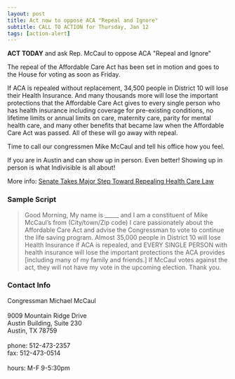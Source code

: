 ```yaml
---
layout: post
title: Act now to oppose ACA "Repeal and Ignore"
subtitle: CALL TO ACTION for Thursday, Jan 12
tags: [action-alert]
---
```


**ACT TODAY** and ask Rep. McCaul to oppose ACA "Repeal and Ignore"

The repeal of the Affordable Care Act has been set in motion and goes to the House for voting as soon as Friday.

If ACA is repealed without replacement, 34,500 people in District 10 will lose their Health Insurance. And many thousands more will lose the important protections that the Affordable Care Act gives to every single person who has health insurance including coverage for pre-existing conditions, no lifetime limits or annual limits on care, maternity care, parity for mental health care, and many other benefits that became law when the Affordable Care Act was passed. All of these will go away with repeal.

Time to call our congressmen Mike McCaul and tell his office how you feel.

If you are in Austin and can show up in person. Even better! Showing up in person is what Indivisible is all about!

More info: [Senate Takes Major Step Toward Repealing Health Care Law](https://www.nytimes.com/2017/01/12/us/politics/health-care-congress-vote-a-rama.html)


### Sample Script

> Good Morning, My name is _____ and I am a constituent of Mike McCaul’s from (City/town/Zip code) I care passionately about the Affordable Care Act and advise the Congressman to vote to continue the life saving program. Almost 35,000 people in District 10 will lose Health Insurance if ACA is repealed, and EVERY SINGLE PERSON with health insurance will lose the important protections the ACA provides [including many of my family and friends.] If McCaul votes against the act, they will not have my vote in the upcoming election. Thank you.


### Contact Info

Congressman Michael McCaul<br />
<br />
9009 Mountain Ridge Drive<br />
Austin Building, Suite 230<br />
Austin, TX 78759<br />
<br />
phone: 512-473-2357<br />
fax: 512-473-0514<br />
<br />
hours: M-F 9-5:30pm<br />

